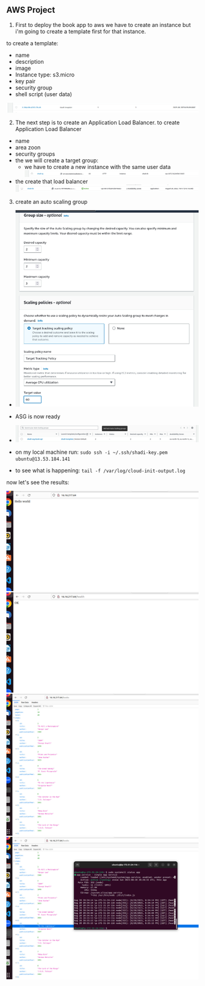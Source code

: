 ## AWS Project

1. First to deploy the book app to aws we have to create an instance
but i'm going to create a template first for that instance.

to create a template:
- name
- description
- image
- Instance type: s3.micro
- key pair
- security group
- shell script (user data)

![](./images/1.jpeg)

2. The next step is to create an Application Load Balancer.
to create Application Load Balancer
- name
- area zoon
- security groups
- the we will create a target group:
    - we have to create a new instance with the same user data
    ![](./images/2.jpeg)
- the create that load balancer
![](./images/3.jpeg)

3. create an auto scaling group
- ![](./images/4.jpeg)

- ASG is now ready

- ![](./images/5.jpeg)

- on my local machine run: `sudo ssh -i ~/.ssh/shadi-key.pem ubuntu@13.53.184.141`

- to see what is happening: `tail -f /var/log/cloud-init-output.log`

now let's see the results:

![](./images/6.jpeg)
![](./images/7.jpeg)
![](./images/8.jpeg)
![](./images/9.jpeg)

